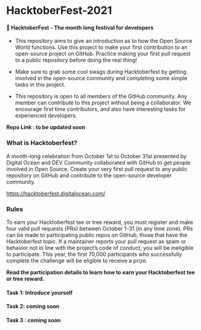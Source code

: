 # HacktoberFest-2021

#### 🎯 HacktoberFest - The month long festival for developers
- This repository aims to give an introduction as to how the Open Source World functions. Use this project to make your first contribution to an open-source project on GitHub. Practice making your first pull request to a public repository before doing the real thing!

- Make sure to grab some cool swags during Hacktoberfest by getting involved in the open-source community and completing some simple tasks in this project.

- This repository is open to all members of the GitHub community. Any member can contribute to this project without being a collaborator. We encourage first time contributors, and also have interesting tasks for experienced developers.

 <b>Repo Link : to be updated soon</b>

 ### <b>What is Hacktoberfest?</b>

 A month-long celebration from October 1st to October 31st presented by Digital Ocean and DEV Community collaborated with GitHub to get people involved in Open Source. Create your very first pull request to any public repository on GitHub and contribute to the open-source developer community.

 https://hacktoberfest.digitalocean.com/

 ### Rules
To earn your Hacktoberfest tee or tree reward, you must register and make four valid pull requests (PRs) between October 1-31 (in any time zone). PRs can be made to participating public repos on GitHub, those that have the Hacktoberfest topic. If a maintainer reports your pull request as spam or behavior not in line with the project’s code of conduct, you will be ineligible to participate. This year, the first 70,000 participants who successfully complete the challenge will be eligible to receive a prize.

 <b>Read the participation details to learn how to earn your Hacktoberfest tee or tree reward. </b>

 #### Task 1: Introduce yourself

 #### Task 2: coming soon

 #### Task 3 : coming soon

